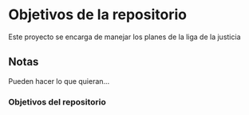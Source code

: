# Objetivos de la repositorio

Este proyecto se encarga de manejar los planes de la liga de la justicia


## Notas
Pueden hacer lo que quieran...

### Objetivos del repositorio
